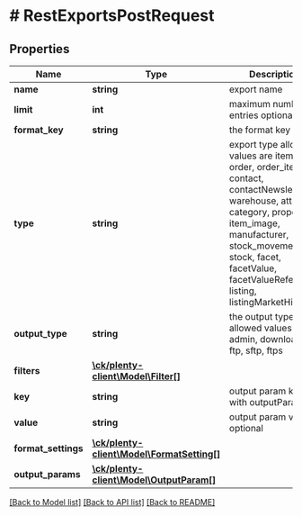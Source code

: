 # # RestExportsPostRequest

## Properties

Name | Type | Description | Notes
------------ | ------------- | ------------- | -------------
**name** | **string** | export name |
**limit** | **int** | maximum number of entries optional | [optional]
**format_key** | **string** | the format key |
**type** | **string** | export type  allowed values are item, order, order_item, contact, contactNewsletter, warehouse, attribute, category, property, item_image, manufacturer, stock_movement, stock, facet, facetValue, facetValueReference, listing, listingMarketHistory |
**output_type** | **string** | the output type  allowed values are admin, download, ftp, sftp, ftps |
**filters** | [**\ck/plenty-client\Model\Filter[]**](Filter.md) |  | [optional]
**key** | **string** | output param key  with outputParams |
**value** | **string** | output param value optional | [optional]
**format_settings** | [**\ck/plenty-client\Model\FormatSetting[]**](FormatSetting.md) |  | [optional]
**output_params** | [**\ck/plenty-client\Model\OutputParam[]**](OutputParam.md) |  | [optional]

[[Back to Model list]](../../README.md#models) [[Back to API list]](../../README.md#endpoints) [[Back to README]](../../README.md)
